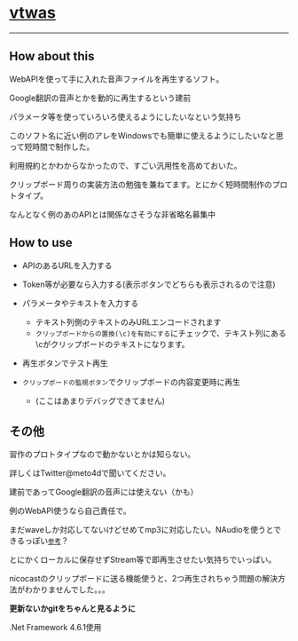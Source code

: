 ﻿# [vtwas](https://github.com/meto4d/)
----

## How about this

WebAPIを使って手に入れた音声ファイルを再生するソフト。

Google翻訳の音声とかを動的に再生するという建前

パラメータ等を使っていろいろ使えるようにしたいなという気持ち

このソフト名に近い例のアレをWindowsでも簡単に使えるようにしたいなと思って短時間で制作した。

利用規約とかわからなかったので、すごい汎用性を高めておいた。

クリップボード周りの実装方法の勉強を兼ねてます。とにかく短時間制作のプロトタイプ。

なんとなく例のあのAPIとは関係なさそうな非省略名募集中

## How to use

- APIのあるURLを入力する
- Token等が必要なら入力する(表示ボタンでどちらも表示されるので注意)
- パラメータやテキストを入力する
  - テキスト列側のテキストのみURLエンコードされます
  - `クリップボードからの置換(\c)を有効にする`にチェックで、テキスト列にある\cがクリップボードのテキストになります。
- 再生ボタンでテスト再生

- `クリップボードの監視ボタン`でクリップボードの内容変更時に再生
  - (ここはあまりデバッグできてません)

## その他

習作のプロトタイプなので動かないとかは知らない。

詳しくはTwitter@meto4dで聞いてください。

建前であってGoogle翻訳の音声には使えない（かも）

例のWebAPI使うなら自己責任で。

まだwaveしか対応してないけどせめてmp3に対応したい。NAudioを使うとできるっぽい[<small>参考</small>](http://cnth1a.hatenablog.com/entry/2017/08/12/191507)？

とにかくローカルに保存せずStream等で即再生させたい気持ちでいっぱい。

nicocastのクリップボードに送る機能使うと、2つ再生されちゃう問題の解決方法がわかりませんでした。。。

**更新ないかgitをちゃんと見るように**

.Net Framework 4.6.1使用
